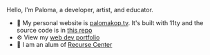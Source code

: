 Hello, I'm Paloma, a developer, artist, and educator.

- 🌱 My personal website is [palomakop.tv](https://palomakop.tv). It's built with 11ty and the source code is in [this repo](https://github.com/palomakop/palomakop.tv-11ty)
- ⚙️ View my [web dev portfolio](https://palomakop.tv/code)
- 🏫 I am an alum of [Recurse Center](https://recurse.com)
